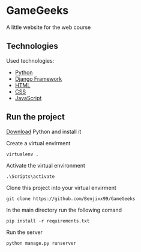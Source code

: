 # GameGeeks
A little website for the web course

## Technologies

Used technologies:
* [Python](https://python.org)
* [Django Framework](https://www.djangoproject.com/)
* [HTML](https://developer.mozilla.org/en-US/docs/Web/HTML)
* [CSS](https://developer.mozilla.org/en-US/docs/Web/CSS)
* [JavaScript](https://developer.mozilla.org/en-US/docs/Web/JavaScript)


## Run the project

[Download](https://www.python.org/downloads/) Python and install it 

Create a virtual envirment
``` 
virtualenv . 
```

Activate the virtual environment
```
.\Scripts\activate
```

Clone this project into your virtual envirment
```
git clone https://github.com/Benjixx99/GameGeeks
```

In the main directory run the following comand
```
pip install -r requirements.txt
```

Run the server
```
python manage.py runserver 
```